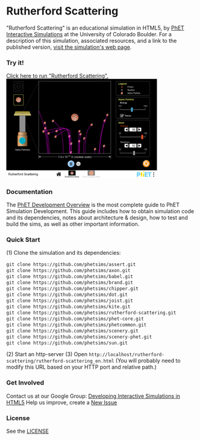 Rutherford Scattering
================

"Rutherford Scattering" is an educational simulation in HTML5, by <a href="http://phet.colorado.edu/" target="_blank">PhET Interactive Simulations</a>
at the University of Colorado Boulder.
For a description of this simulation, associated resources, and a link to the published version,
<a href="http://phet.colorado.edu/en/simulation/rutherford-scattering" target="_blank">visit the simulation's web page</a>.
### Try it!
<a href="http://phet.colorado.edu/sims/html/rutherford-scattering/latest/rutherford-scattering_en.html" target="_blank">Click here to run "Rutherford Scattering".</a>
<a href="http://phet.colorado.edu/sims/html/rutherford-scattering/latest/rutherford-scattering_en.html" target="_blank">
<img src="https://raw.githubusercontent.com/phetsims/rutherford-scattering/master/assets/rutherford-scattering-screenshot.png" alt="Screenshot" style="width: 400px;"/>
</a>

### Documentation
The <a href="http://bit.ly/phet-development-overview" target="_blank">PhET Development Overview</a> is the most complete guide to PhET Simulation
Development. This guide includes how to obtain simulation code and its dependencies, notes about architecture & design, how to test and build
the sims, as well as other important information.
### Quick Start
(1) Clone the simulation and its dependencies:
```
git clone https://github.com/phetsims/assert.git
git clone https://github.com/phetsims/axon.git
git clone https://github.com/phetsims/babel.git
git clone https://github.com/phetsims/brand.git
git clone https://github.com/phetsims/chipper.git
git clone https://github.com/phetsims/dot.git
git clone https://github.com/phetsims/joist.git
git clone https://github.com/phetsims/kite.git
git clone https://github.com/phetsims/rutherford-scattering.git
git clone https://github.com/phetsims/phet-core.git
git clone https://github.com/phetsims/phetcommon.git
git clone https://github.com/phetsims/scenery.git
git clone https://github.com/phetsims/scenery-phet.git
git clone https://github.com/phetsims/sun.git
```
(2) Start an http-server
(3) Open `http://localhost/rutherford-scattering/rutherford-scattering_en.html` (You will probably need to modify this URL based on your HTTP port and relative path.)
### Get Involved
Contact us at our Google Group: <a href="http://groups.google.com/forum/#!forum/developing-interactive-simulations-in-html5" target="_blank">Developing Interactive
Simulations in HTML5</a>
Help us improve, create a <a href="http://github.com/phetsims/rutherford-scattering/issues/new" target="_blank">New Issue</a>
### License
See the <a href="https://github.com/phetsims/rutherford-scattering/blob/master/LICENSE" target="_blank">LICENSE</a>
